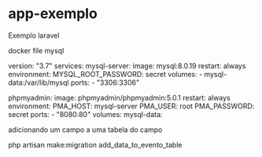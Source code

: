 # app-exemplo
Exemplo laravel


docker file mysql

version: "3.7"
services:
  mysql-server:
    image: mysql:8.0.19
    restart: always
    environment:
      MYSQL_ROOT_PASSWORD: secret
    volumes:
      - mysql-data:/var/lib/mysql
    ports:
      - "3306:3306"
   
  phpmyadmin:
    image: phpmyadmin/phpmyadmin:5.0.1
    restart: always
    environment:
      PMA_HOST: mysql-server
      PMA_USER: root
      PMA_PASSWORD: secret
    ports:
      - "8080:80"
volumes:
  mysql-data:


adicionando um campo a uma tabela do campo

php artisan make:migration add_data_to_evento_table